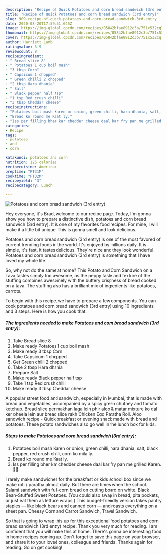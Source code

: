 ```yaml
---
description: "Recipe of Quick Potatoes and corn bread sandwich (3rd entry)"
title: "Recipe of Quick Potatoes and corn bread sandwich (3rd entry)"
slug: 909-recipe-of-quick-potatoes-and-corn-bread-sandwich-3rd-entry
date: 2020-08-20T17:59:51.645Z
image: https://img-global.cpcdn.com/recipes/05842bfae8912c3b/751x532cq70/potatoes-and-corn-bread-sandwich-3rd-entry-recipe-main-photo.jpg
thumbnail: https://img-global.cpcdn.com/recipes/05842bfae8912c3b/751x532cq70/potatoes-and-corn-bread-sandwich-3rd-entry-recipe-main-photo.jpg
cover: https://img-global.cpcdn.com/recipes/05842bfae8912c3b/751x532cq70/potatoes-and-corn-bread-sandwich-3rd-entry-recipe-main-photo.jpg
author: Harriett Lamb
ratingvalue: 3.9
reviewcount: 8
recipeingredient:
- " Bread slice 8"
- " Potatoes 1 cup boil mash"
- "3 tbsp Corn"
- " Capsicum 1 chopped"
- " Green chilli 2 chopped"
- "2 tbsp Hara dhania"
- " Salt"
- " Black pepper half tsp"
- "1 tsp Red crush chilli"
- "3 tbsp Cheddar cheese"
recipeinstructions:
- "Potatoes boil mash Karen or onion, green chilli, hara dhania, salt, black pepper, red crush chilli, corn ko mila ly."
- "Bread ko round me Kaat ly."
- "Iss per filling bher kar chedder cheese daal kar fry pan me grilled Karen. 💖💖"
categories:
- Recipe
tags:
- potatoes
- and
- corn

katakunci: potatoes and corn 
nutrition: 125 calories
recipecuisine: American
preptime: "PT31M"
cooktime: "PT32M"
recipeyield: "3"
recipecategory: Lunch

---
```



![Potatoes and corn bread sandwich (3rd entry)](https://img-global.cpcdn.com/recipes/05842bfae8912c3b/751x532cq70/potatoes-and-corn-bread-sandwich-3rd-entry-recipe-main-photo.jpg)

Hey everyone, it's Brad, welcome to our recipe page. Today, I'm gonna show you how to prepare a distinctive dish, potatoes and corn bread sandwich (3rd entry). It is one of my favorites food recipes. For mine, I will make it a little bit unique. This is gonna smell and look delicious.

Potatoes and corn bread sandwich (3rd entry) is one of the most favored of current trending foods in the world. It's enjoyed by millions daily. It is simple, it's fast, it tastes delicious. They're nice and they look wonderful. Potatoes and corn bread sandwich (3rd entry) is something that I have loved my whole life.

So, why not do the same at home? This Potato and Corn Sandwich on a Tava tastes simply too awesome, as the peppy taste and texture of the stuffing combines awesomely with the buttery crispness of bread cooked on a tava. The stuffing also has a brilliant mix of ingredients like potatoes, carrots.


To begin with this recipe, we have to prepare a few components. You can cook potatoes and corn bread sandwich (3rd entry) using 10 ingredients and 3 steps. Here is how you cook that.

<!--inarticleads1-->

##### The ingredients needed to make Potatoes and corn bread sandwich (3rd entry):

1. Take  Bread slice 8
1. Make ready  Potatoes 1 cup boil mash
1. Make ready 3 tbsp Corn
1. Take  Capsicum 1 chopped
1. Get  Green chilli 2 chopped
1. Take 2 tbsp Hara dhania
1. Prepare  Salt
1. Make ready  Black pepper half tsp
1. Take 1 tsp Red crush chilli
1. Make ready 3 tbsp Cheddar cheese


A popular street food and sandwich, especially in Mumbai, that is made with bread and vegetables, accompanied by a spicy green chutney and tomato ketchup. Bread slice per makhan laga lein phir aloo &amp; matar mixture ko dal ker pheela lein aur bread slice rakh Chicken Egg Paratha Roll. Aloo sandwich recipe - Quick breakfast or evening snack made with bread and potatoes. These potato sandwiches also go well in the lunch box for kids. 

<!--inarticleads2-->

##### Steps to make Potatoes and corn bread sandwich (3rd entry):

1. Potatoes boil mash Karen or onion, green chilli, hara dhania, salt, black pepper, red crush chilli, corn ko mila ly.
1. Bread ko round me Kaat ly.
1. Iss per filling bher kar chedder cheese daal kar fry pan me grilled Karen. 💖💖


I rarely make sandwiches for the breakfast or kids school box since we make roti / paratha almost daily. But there are times when the school. Salami sandwich with full-corn bread on cutting board on white. Black Bean-Stuffed Sweet Potatoes. (You could also swap in bread, pita pockets, or just eat them as lettuce wraps.) This budget-friendly version takes pantry staples — like black beans and canned corn — and roasts everything on a sheet pan. Cheesy Corn and Carrot Sandwich, Travel Sandwich. 

So that is going to wrap this up for this exceptional food potatoes and corn bread sandwich (3rd entry) recipe. Thank you very much for reading. I am confident that you will make this at home. There's gonna be interesting food in home recipes coming up. Don't forget to save this page on your browser, and share it to your loved ones, colleague and friends. Thanks again for reading. Go on get cooking!
